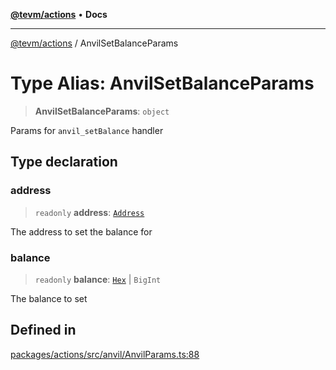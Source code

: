 [**@tevm/actions**](../README.md) • **Docs**

***

[@tevm/actions](../globals.md) / AnvilSetBalanceParams

# Type Alias: AnvilSetBalanceParams

> **AnvilSetBalanceParams**: `object`

Params for `anvil_setBalance` handler

## Type declaration

### address

> `readonly` **address**: [`Address`](Address.md)

The address to set the balance for

### balance

> `readonly` **balance**: [`Hex`](Hex.md) \| `BigInt`

The balance to set

## Defined in

[packages/actions/src/anvil/AnvilParams.ts:88](https://github.com/evmts/tevm-monorepo/blob/main/packages/actions/src/anvil/AnvilParams.ts#L88)
